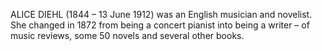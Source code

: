 ALICE DIEHL (1844 – 13 June 1912) was an English musician and novelist. She changed in 1872 from being a concert pianist into being a writer – of music reviews, some 50 novels and several other books.
